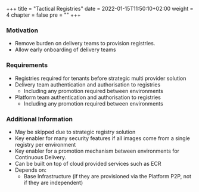 +++
title = "Tactical Registries"
date = 2022-01-15T11:50:10+02:00
weight = 4
chapter = false
pre = "<b></b>"
+++

### Motivation

* Remove burden on delivery teams to provision registries.
* Allow early onboarding of delivery teams

### Requirements

* Registries required for tenants before strategic multi provider solution 
* Delivery team authentication and authorisation to registries 
  * Including any promotion required between environments
* Platform team authentication and authorisation to registries
  * Including any promotion required between environments

### Additional Information

* May be skipped due to strategic registry solution 
* Key enabler for many security features if all images come from a single registry per environment
* Key enabler for a promotion mechanism between environments for Continuous Delivery.
* Can be built on top of cloud provided services such as ECR
* Depends on:
  * Base Infrastructure (if they are provisioned via the Platform P2P, not if they are independent)


